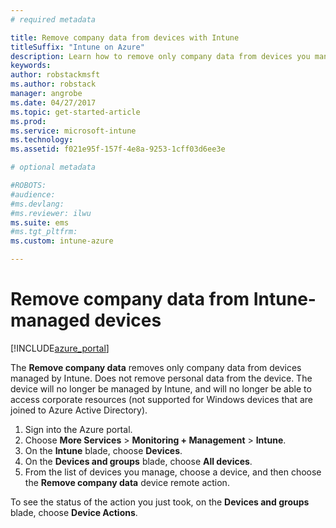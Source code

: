 ```yaml
---
# required metadata

title: Remove company data from devices with Intune 
titleSuffix: "Intune on Azure"
description: Learn how to remove only company data from devices you manage with Intune."
keywords:
author: robstackmsft
ms.author: robstack
manager: angrobe
ms.date: 04/27/2017
ms.topic: get-started-article
ms.prod:
ms.service: microsoft-intune
ms.technology:
ms.assetid: f021e95f-157f-4e8a-9253-1cff03d6ee3e

# optional metadata

#ROBOTS:
#audience:
#ms.devlang:
#ms.reviewer: ilwu
ms.suite: ems
#ms.tgt_pltfrm:
ms.custom: intune-azure

---
```


# Remove company data from Intune-managed devices


[!INCLUDE[azure_portal](./includes/azure_portal.md)]

The **Remove company data** removes only company data from devices managed by Intune. Does not remove personal data from the device. The device will no longer be managed by Intune, and will no longer be able to access corporate resources (not supported for Windows devices that are joined to Azure Active Directory).

1. Sign into the Azure portal.
2. Choose **More Services** > **Monitoring + Management** > **Intune**.
3. On the **Intune** blade, choose **Devices**.
4. On the **Devices and groups** blade, choose **All devices**.
5. From the list of devices you manage, choose a device, and then choose the **Remove company data** device remote action.

To see the status of the action you just took, on the **Devices and groups** blade, choose **Device Actions**.
